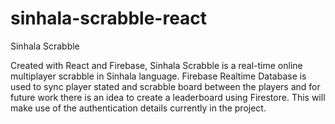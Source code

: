 # sinhala-scrabble-react
Sinhala Scrabble 

Created with React and Firebase, Sinhala Scrabble is a real-time online multiplayer scrabble in Sinhala language. 
Firebase Realtime Database is used to sync player stated and scrabble board between the players and for future work there is an idea to create a leaderboard using Firestore. This will make use of the authentication details currently in the project.

